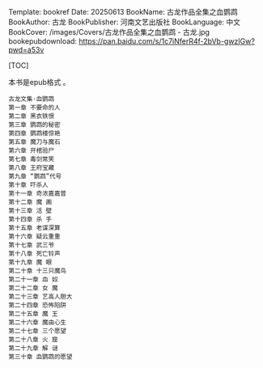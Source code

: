 Template: bookref
Date: 20250613
BookName: 古龙作品全集之血鹦鹉
BookAuthor: 古龙
BookPublisher: 河南文艺出版社
BookLanguage: 中文
BookCover: /images/Covers/古龙作品全集之血鹦鹉 - 古龙.jpg
bookepubdownload: https://pan.baidu.com/s/1c7iNferR4f-2bVb-gwzIGw?pwd=a53v


[TOC]

本书是epub格式 。


```
古龙文集·血鹦鹉
第一章 不要命的人
第二章 黑衣铁恨
第三章 鹦鹉的秘密
第四章 鹦鹉楼惊艳
第五章 魔刀与魔石
第六章 开棺验尸
第七章 毒剑常笑
第八章 王府宝藏
第九章 “鹦鹉”代号
第十章 吓杀人
第十一章 奇浓嘉嘉普
第十二章 魔 画
第十三章 活 壁
第十四章 杀 手
第十五章 老谋深算
第十六章 疑云重重
第十七章 武三爷
第十八章 死亡铃声
第十九章 魔 眼
第二十章 十三只魔鸟
第二十一章 血 奴
第二十二章 女 魔
第二十三章 艺高人胆大
第二十四章 恐怖陷阱
第二十五章 魔 王
第二十六章 魔由心生
第二十七章 三个愿望
第二十八章 火 窟
第二十九章 解 谜
第三十章 血鹦鹉的愿望
```